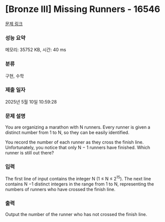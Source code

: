 # [Bronze III] Missing Runners - 16546 

[문제 링크](https://www.acmicpc.net/problem/16546) 

### 성능 요약

메모리: 35752 KB, 시간: 40 ms

### 분류

구현, 수학

### 제출 일자

2025년 5월 10일 10:59:28

### 문제 설명

<p>You are organizing a marathon with N runners. Every runner is given a distinct number from 1 to N, so they can be easily identified.</p>

<p>You record the number of each runner as they cross the finish line. Unfortunately, you notice that only N − 1 runners have finished. Which runner is still out there?</p>

### 입력 

 <p>The first line of input contains the integer N (1 ≤ N ≤ 2<sup>15</sup>). The next line contains N −1 distinct integers in the range from 1 to N, representing the numbers of runners who have crossed the finish line.</p>

### 출력 

 <p>Output the number of the runner who has not crossed the finish line.</p>

